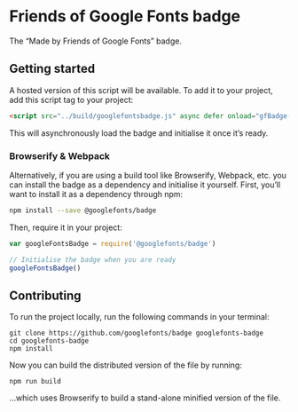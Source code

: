 # Friends of Google Fonts badge

The “Made by Friends of Google Fonts” badge.

<!--
- Designed by Yuin Chien
- Developed by Kenneth Ormandy
- 10/14kb is the SVG, which is not great but is better than an extra HTTP request
-->

## Getting started

A hosted version of this script will be available. To add it to your project, add this script tag to your project:

```html
<script src="../build/googlefontsbadge.js" async defer onload="gfBadge()"></script>
```

This will asynchronously load the badge and initialise it once it’s ready.

### Browserify & Webpack

Alternatively, if you are using a build tool like Browserify, Webpack, etc. you can install the badge as a dependency and initialise it yourself. First, you’ll want to install it as a dependency through npm:

```sh
npm install --save @googlefonts/badge
```

Then, require it in your project:

```js
var googleFontsBadge = require('@googlefonts/badge')

// Initialise the badge when you are ready
googleFontsBadge()
```

## Contributing

To run the project locally, run the following commands in your terminal:

```
git clone https://github.com/googlefonts/badge googlefonts-badge
cd googlefonts-badge
npm install
```

Now you can build the distributed version of the file by running:

```
npm run build
```

…which uses Browserify to build a stand-alone minified version of the file.
